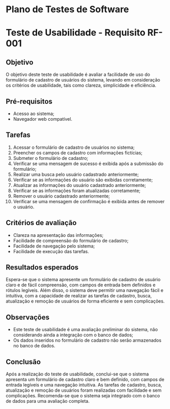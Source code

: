 # Plano de Testes de Software

# Teste de Usabilidade - Requisito RF-001

## Objetivo

O objetivo deste teste de usabilidade é avaliar a facilidade de uso do formulário de cadastro de usuários do sistema, levando em consideração os critérios de usabilidade, tais como clareza, simplicidade e eficiência.

## Pré-requisitos

- Acesso ao sistema;
- Navegador web compatível.

## Tarefas

1. Acessar o formulário de cadastro de usuários no sistema;
2. Preencher os campos de cadastro com informações fictícias;
3. Submeter o formulário de cadastro;
4. Verificar se uma mensagem de sucesso é exibida após a submissão do formulário;
5. Realizar uma busca pelo usuário cadastrado anteriormente;
6. Verificar se as informações do usuário são exibidas corretamente;
7. Atualizar as informações do usuário cadastrado anteriormente;
8. Verificar se as informações foram atualizadas corretamente;
9. Remover o usuário cadastrado anteriormente;
10. Verificar se uma mensagem de confirmação é exibida antes de remover o usuário.

## Critérios de avaliação

- Clareza na apresentação das informações;
- Facilidade de compreensão do formulário de cadastro;
- Facilidade de navegação pelo sistema;
- Facilidade de execução das tarefas.

## Resultados esperados

Espera-se que o sistema apresente um formulário de cadastro de usuário claro e de fácil compreensão, com campos de entrada bem definidos e rótulos legíveis. Além disso, o sistema deve permitir uma navegação fácil e intuitiva, com a capacidade de realizar as tarefas de cadastro, busca, atualização e remoção de usuários de forma eficiente e sem complicações.

## Observações

- Este teste de usabilidade é uma avaliação preliminar do sistema, não considerando ainda a integração com o banco de dados;
- Os dados inseridos no formulário de cadastro não serão armazenados no banco de dados.

## Conclusão

Após a realização do teste de usabilidade, conclui-se que o sistema apresenta um formulário de cadastro claro e bem definido, com campos de entrada legíveis e uma navegação intuitiva. As tarefas de cadastro, busca, atualização e remoção de usuários foram realizadas com facilidade e sem complicações. Recomenda-se que o sistema seja integrado com o banco de dados para uma avaliação completa.

